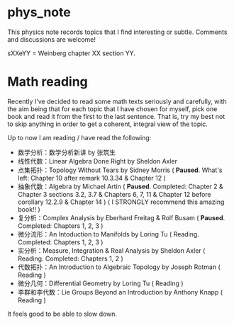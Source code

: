 # phys_note

This physics note records topics that I find interesting or subtle. Comments and discussions are welcome!

sXXeYY = Weinberg chapter XX section YY.



# Math reading

Recently I've decided to read some math texts seriously and carefully, with the aim being that for each topic that I have chosen for myself, pick one book and read it from the first to the last sentence. That is, try my best not to skip anything in order to get a coherent, integral view of the topic.

Up to now I am reading / have read the following:

+ 数学分析：数学分析新讲 by 张筑生
+ 线性代数：Linear Algebra Done Right by Sheldon Axler
+ 点集拓扑：Topology Without Tears by Sidney Morris ( **Paused**. What's left: Chapter 10 after remark 10.3.34 & Chapter 12 )
+ 抽象代数：Algebra by Michael Artin ( **Paused**. Completed: Chapter 2 & Chapter 3 sections 3.2, 3.7 & Chapters 6, 7, 11 & Chapter 12 before corollary 12.2.9 & Chapter 14 ) ( I STRONGLY recommend this amazing book!! )
+ 复分析：Complex Analysis by Eberhard Freitag & Rolf Busam ( **Paused**. Completed: Chapters 1, 2, 3 )
+ 微分流形：An Intoduction to Manifolds by Loring Tu ( Reading. Completed: Chapters 1, 2, 3 )
+ 实分析：Measure, Integration & Real Analysis by Sheldon Axler ( Reading. Completed: Chapters 1, 2 )
+ 代数拓扑：An Introduction to Algebraic Topology by Joseph Rotman ( Reading )
+ 微分几何：Differential Geometry by Loring Tu ( Reading )
+ 李群和李代数：Lie Groups Beyond an Introduction by Anthony Knapp ( Reading )

It feels good to be able to slow down.
